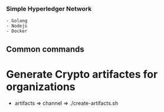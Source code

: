 ### Simple Hyperledger Network
    
    - Golang
    - Nodejs
    - Docker



## Common commands

# Generate Crypto artifactes for organizations

- artifacts => channel => ./create-artifacts.sh 